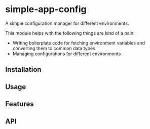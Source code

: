 # simple-app-config
A simple configuration manager for different environments.

This module helps with the following things are kind of a pain:
- Writing boilerplate code for fetching environment variables and converting them to common data types
- Managing configurations for different environments

## Installation

## Usage

## Features

## API
